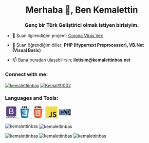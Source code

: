 <h1 align="center">Merhaba 👋, Ben Kemalettin</h1>
<h3 align="center">Genç bir Türk Geliştirici olmak istiyen birisiyim.</h3>

- 🔭 Şuan ilgilendiğim projem; [Corona Virus Veri](https://github.com/kemalettinbas/Corona-Virus-Veri)

- 🌱 Şuan öğrendiğim diller; **PHP (Hypertext Preprocessor), VB.Net (Visual Basic)**

- 📫 Bana buradan ulaşabilirsin; **iletisim@kemalettinbas.net**

<h3 align="left">Connect with me:</h3>
<p align="left">
<a href="https://instagram.com/kemalettiinbas" target="blank"><img align="center" src="https://raw.githubusercontent.com/rahuldkjain/github-profile-readme-generator/master/src/images/icons/Social/instagram.svg" alt="kemalettiinbas" height="30" width="40" /></a>
<a href="https://discord.gg/Kemal#0002" target="blank"><img align="center" src="https://raw.githubusercontent.com/rahuldkjain/github-profile-readme-generator/master/src/images/icons/Social/discord.svg" alt="Kemal#0002" height="30" width="40" /></a>
</p>

<h3 align="left">Languages and Tools:</h3>
<p align="left"> <a href="https://getbootstrap.com" target="_blank"> <img src="https://raw.githubusercontent.com/devicons/devicon/master/icons/bootstrap/bootstrap-plain-wordmark.svg" alt="bootstrap" width="40" height="40"/> </a> <a href="https://www.w3schools.com/css/" target="_blank"> <img src="https://raw.githubusercontent.com/devicons/devicon/master/icons/css3/css3-original-wordmark.svg" alt="css3" width="40" height="40"/> </a> <a href="https://www.w3.org/html/" target="_blank"> <img src="https://raw.githubusercontent.com/devicons/devicon/master/icons/html5/html5-original-wordmark.svg" alt="html5" width="40" height="40"/> </a> <a href="https://developer.mozilla.org/en-US/docs/Web/JavaScript" target="_blank"> <img src="https://raw.githubusercontent.com/devicons/devicon/master/icons/javascript/javascript-original.svg" alt="javascript" width="40" height="40"/> </a> <a href="https://www.php.net" target="_blank"> <img src="https://raw.githubusercontent.com/devicons/devicon/master/icons/php/php-original.svg" alt="php" width="40" height="40"/> </a> </p>

<p><img align="left" src="https://github-readme-stats.vercel.app/api/top-langs?username=kemalettinbas&show_icons=true&locale=en&theme=dark" alt="kemalettinbas" /></p>

<p>&nbsp;<img align="center" src="https://github-readme-stats.vercel.app/api?username=kemalettinbas&show_icons=true&locale=en&theme=dark" alt="kemalettinbas" /></p>

<p align="left"> <img src="https://komarev.com/ghpvc/?username=kemalettinbas&label=Profile%20views&color=0e75b6&style=flat" alt="kemalettinbas" /> <img src="https://badgen.net/github/stars/kemalettinbas/NobetciEczane" alt="kemalettinbas" /> <img src="https://badgen.net/badge/icon/chrome?icon=chrome&label" alt="kemalettinbas" /></p>
